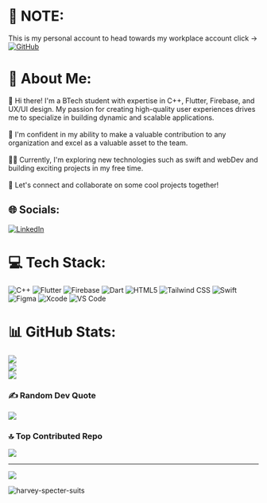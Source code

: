# 💫 NOTE:
This is my personal account to head towards my workplace account click -> [![GitHub](https://img.shields.io/badge/GitHub-%23181717.svg?logo=github&logoColor=white)](https://github.com/dakshatsuraasa)

# 💫 About Me:
👋 Hi there! I'm a BTech student with expertise in C++, Flutter, Firebase, and UX/UI design. My passion for creating high-quality user experiences drives me to specialize in building dynamic and scalable applications. <br><br>🚀 I'm confident in my ability to make a valuable contribution to any organization and excel as a valuable asset to the team. <br><br>👨‍💻 Currently, I'm exploring new technologies such as swift and webDev and building exciting projects in my free time. <br><br>💬 Let's connect and collaborate on some cool projects together!<br>


## 🌐 Socials:
[![LinkedIn](https://img.shields.io/badge/LinkedIn-%230077B5.svg?logo=linkedin&logoColor=white)](https://linkedin.com/in/https://www.linkedin.com/in/daksh-vasudev/) 

# 💻 Tech Stack:
![C++](https://img.shields.io/badge/c++-%2300599C.svg?style=for-the-badge&logo=c%2B%2B&logoColor=white) 
![Flutter](https://img.shields.io/badge/Flutter-%2302569B.svg?style=for-the-badge&logo=Flutter&logoColor=white) 
![Firebase](https://img.shields.io/badge/firebase-%23039BE5.svg?style=for-the-badge&logo=firebase) 
![Dart](https://img.shields.io/badge/dart-%230175C2.svg?style=for-the-badge&logo=dart&logoColor=white) 
![HTML5](https://img.shields.io/badge/html5-%23E34F26.svg?style=for-the-badge&logo=html5&logoColor=white) 
![Tailwind CSS](https://img.shields.io/badge/tailwindcss-%2338B2AC.svg?style=for-the-badge&logo=tailwind-css&logoColor=white)
![Swift](https://img.shields.io/badge/Swift-%23FA7343.svg?style=for-the-badge&logo=swift&logoColor=white) 
![Figma](https://img.shields.io/badge/figma-%23F24E1E.svg?style=for-the-badge&logo=figma&logoColor=white) 
![Xcode](https://img.shields.io/badge/Xcode-%231575F9.svg?style=for-the-badge&logo=xcode&logoColor=white)
![VS Code](https://img.shields.io/badge/VS%20Code-%23007ACC.svg?style=for-the-badge&logo=visual%20studio%20code&logoColor=white)

# 📊 GitHub Stats:
![](https://github-readme-stats.vercel.app/api?username=dakshvasudev&theme=tokyonight&hide_border=false&include_all_commits=false&count_private=false)<br/>
![](https://github-readme-streak-stats.herokuapp.com/?user=dakshvasudev&theme=tokyonight&hide_border=false)<br/>
![](https://github-readme-stats.vercel.app/api/top-langs/?username=dakshvasudev&theme=tokyonight&hide_border=false&include_all_commits=false&count_private=false&layout=compact)

### ✍️ Random Dev Quote
![](https://quotes-github-readme.vercel.app/api?type=horizontal&theme=radical)

### 🔝 Top Contributed Repo
![](https://github-contributor-stats.vercel.app/api?username=dakshvasudev&limit=5&theme=algolia&combine_all_yearly_contributions=true)

---
[![](https://visitcount.itsvg.in/api?id=dakshvasudev&icon=0&color=4)](https://visitcount.itsvg.in)

![harvey-specter-suits](https://github.com/dakshvasudev/dakshvasudev/assets/91746245/13aff186-3ffc-49c2-b03f-f24be224e609)


